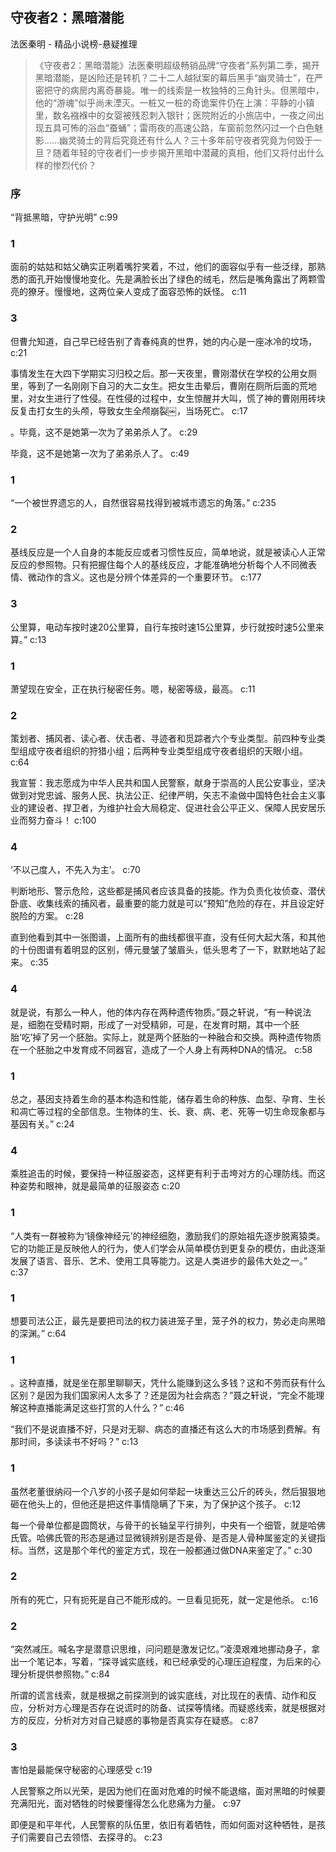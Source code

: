 ## 守夜者2：黑暗潜能

法医秦明  -  精品小说榜-悬疑推理

> 《守夜者2：黑暗潜能》法医秦明超级畅销品牌“守夜者”系列第二季，揭开黑暗潜能，是凶险还是转机？二十二人越狱案的幕后黑手“幽灵骑士”，在严密把守的病房内离奇暴毙。唯一的线索是一枚独特的三角针头。但黑暗中，他的“游魂”似乎尚未湮灭。一桩又一桩的奇诡案件仍在上演：平静的小镇里，数名襁褓中的女婴被残忍刺入银针；医院附近的小旅店中，一夜之间出现五具可怖的浴血“蚕蛹”；雷雨夜的高速公路，车窗前忽然闪过一个白色魅影……幽灵骑士的背后究竟还有什么人？三十多年前守夜者究竟为何毁于一旦？随着年轻的守夜者们一步步揭开黑暗中潜藏的真相，他们又将付出什么样的惨烈代价？


### 序

“背抵黑暗，守护光明” c:99

### 1

面前的姑姑和姑父确实正咧着嘴狞笑着，不过，他们的面容似乎有一些泛绿，那熟悉的面孔开始慢慢地变化。先是满脸长出了绿色的绒毛，然后是嘴角露出了两颗雪亮的獠牙。慢慢地，这两位亲人变成了面容恐怖的妖怪。 c:11

### 3

但曹允知道，自己早已经告别了青春纯真的世界，她的内心是一座冰冷的坟场， c:21

事情发生在大四下学期实习归校之后。那一天夜里，曹刚潜伏在学校的公用女厕里，等到了一名刚刚下自习的大二女生。把女生击晕后，曹刚在厕所后面的荒地里，对女生进行了性侵。在性侵的过程中，女生惊醒并大叫，慌了神的曹刚用砖块反复击打女生的头颅，导致女生全颅崩裂￼，当场死亡。
 c:17

。毕竟，这不是她第一次为了弟弟杀人了。 c:29

毕竟，这不是她第一次为了弟弟杀人了。 c:49

### 1

“一个被世界遗忘的人，自然很容易找得到被城市遗忘的角落。” c:235

### 2

基线反应是一个人自身的本能反应或者习惯性反应，简单地说，就是被读心人正常反应的参照物。只有把握住每个人的基线反应，才能准确地分析每个人不同微表情、微动作的含义。这也是分辨个体差异的一个重要环节。 c:177

### 3

公里算，电动车按时速20公里算，自行车按时速15公里算，步行就按时速5公里来算。” c:13

### 1

萧望现在安全，正在执行秘密任务。嗯，秘密等级，最高。 c:11

### 2

策划者、捕风者、读心者、伏击者、寻迹者和觅踪者六个专业类型。前四种专业类型组成守夜者组织的狩猎小组；后两种专业类型组成守夜者组织的天眼小组。 c:64

我宣誓：我志愿成为中华人民共和国人民警察，献身于崇高的人民公安事业，坚决做到对党忠诚、服务人民、执法公正、纪律严明，矢志不渝做中国特色社会主义事业的建设者、捍卫者，为维护社会大局稳定、促进社会公平正义、保障人民安居乐业而努力奋斗！ c:100

### 4

‘不以己度人，不先入为主’。 c:70

判断地形、警示危险，这些都是捕风者应该具备的技能。作为负责化妆侦查、潜伏卧底、收集线索的捕风者，最重要的能力就是可以“预知”危险的存在，并且设定好脱险的方案。 c:28

直到他看到其中一张图谱，上面所有的曲线都很平直，没有任何大起大落，和其他的十份图谱有着明显的区别，傅元曼皱了皱眉头，低头思考了一下，默默地站了起来。 c:35

### 4

就是说，有那么一种人，他的体内存在两种遗传物质。”聂之轩说，“有一种说法是，细胞在受精时期，形成了一对受精卵，可是，在发育时期，其中一个胚胎‘吃’掉了另一个胚胎。实际上，就是两个胚胎的一种融合和交换。两种遗传物质在一个胚胎之中发育成不同器官，造成了一个人身上有两种DNA的情况。 c:58

### 1

总之，基因支持着生命的基本构造和性能，储存着生命的种族、血型、孕育、生长和凋亡等过程的全部信息。生物体的生、长、衰、病、老、死等一切生命现象都与基因有关。” c:24

### 4

乘胜追击的时候，要保持一种征服姿态，这样更有利于击垮对方的心理防线。而这种姿势和眼神，就是最简单的征服姿态 c:20

### 1

“人类有一群被称为‘镜像神经元’的神经细胞，激励我们的原始祖先逐步脱离猿类。它的功能正是反映他人的行为，使人们学会从简单模仿到更复杂的模仿，由此逐渐发展了语言、音乐、艺术、使用工具等能力。这是人类进步的最伟大处之一。” c:37

### 1

想要司法公正，最先是要把司法的权力装进笼子里，笼子外的权力，势必走向黑暗的深渊。” c:64

### 1

。这种直播，就是坐在那里聊聊天，凭什么能赚到这么多钱？这和不劳而获有什么区别？是因为我们国家闲人太多了？还是因为社会病态？”聂之轩说，“完全不能理解这种直播能满足这些打赏的人什么？” c:46

“我们不是说直播不好，只是对无聊、病态的直播还有这么大的市场感到费解。有那时间，多读读书不好吗？” c:13

### 1

虽然老董很纳闷一个八岁的小孩子是如何举起一块重达三公斤的砖头，然后狠狠地砸在他头上的，但他还是把这件事情隐瞒了下来，为了保护这个孩子。 c:12

每一个骨单位都是圆筒状，与骨干的长轴呈平行排列，中央有一个细管，就是哈佛氏管。哈佛氏管的形态是通过显微镜辨别是否是骨、是否是人骨种属鉴定的关键指标。当然，这是那个年代的鉴定方式，现在一般都通过做DNA来鉴定了。” c:30

### 2

所有的死亡，只有扼死是自己不能形成的。一旦看见扼死，就一定是他杀。 c:16

### 2

“突然减压。喊名字是潜意识思维，问问题是激发记忆。”凌漠艰难地挪动身子，拿出一个笔记本，写着，“探寻诚实底线，和已经承受的心理压迫程度，为后来的心理分析提供参照物。” c:84

所谓的谎言线索，就是根据之前探测到的诚实底线，对比现在的表情、动作和反应，分析对方心理是否存在说谎时的防备、试探等情绪。而疑惑线索，就是根据对方的反应，分析对方对自己疑惑的事物是否真实存在疑惑。 c:87

### 3

害怕是最能保守秘密的心理感受 c:19

人民警察之所以光荣，是因为他们在面对危难的时候不能退缩，面对黑暗的时候要充满阳光，面对牺牲的时候要懂得怎么化悲痛为力量。 c:97

即便是和平年代，人民警察的队伍里，依旧有着牺牲，而如何面对这种牺牲，是孩子们需要自己去领悟、去探寻的。 c:23